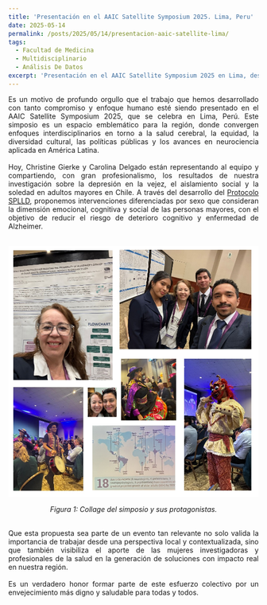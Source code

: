 ```yaml
---
title: 'Presentación en el AAIC Satellite Symposium 2025. Lima, Peru'
date: 2025-05-14
permalink: /posts/2025/05/14/presentacion-aaic-satellite-lima/
tags:
  - Facultad de Medicina
  - Multidisciplinario
  - Análisis De Datos
excerpt: 'Presentación en el AAIC Satellite Symposium 2025 en Lima, destacando la investigación sobre depresión, aislamiento social y soledad en adultos mayores en Chile mediante el Protocolo SPLLD.'
---
```

<div style="text-align: justify;">Es un motivo de profundo orgullo que el trabajo que hemos desarrollado con tanto compromiso y enfoque humano esté siendo presentado en el AAIC Satellite Symposium 2025, que se celebra en Lima, Perú. Este simposio es un espacio emblemático para la región, donde convergen enfoques interdisciplinarios en torno a la salud cerebral, la equidad, la diversidad cultural, las políticas públicas y los avances en neurociencia aplicada en América Latina.</div>
<br>


<div style="text-align: justify;">Hoy, Christine Gierke y Carolina Delgado están representando al equipo y compartiendo, con gran profesionalismo, los resultados de nuestra investigación sobre la depresión en la vejez, el aislamiento social y la soledad en adultos mayores en Chile. A través del desarrollo del <a href="https://www.cec.uchile.cl/~canavarr/Posters/2025_AAIC_Toronto-Lima.pdf"  target="_blank">Protocolo SPLLD</a>, proponemos intervenciones diferenciadas por sexo que consideran la dimensión emocional, cognitiva y social de las personas mayores, con el objetivo de reducir el riesgo de deterioro cognitivo y enfermedad de Alzheimer.</div>
<br>
<p align="center">
  <p align="center">
  <img src="/files/2505_14.jpg" alt="Collage del simposio y sus protagonistas.">
</p>
<p align="center">
  <em>Figura 1: Collage del simposio y sus protagonistas.</em>
</p>
<br>
<div style="text-align: justify;">Que esta propuesta sea parte de un evento tan relevante no solo valida la importancia de trabajar desde una perspectiva local y contextualizada, sino que también visibiliza el aporte de las mujeres investigadoras y profesionales de la salud en la generación de soluciones con impacto real en nuestra región.</div>
<br>
<div style="text-align: justify;">Es un verdadero honor formar parte de este esfuerzo colectivo por un envejecimiento más digno y saludable para todas y todos. 
